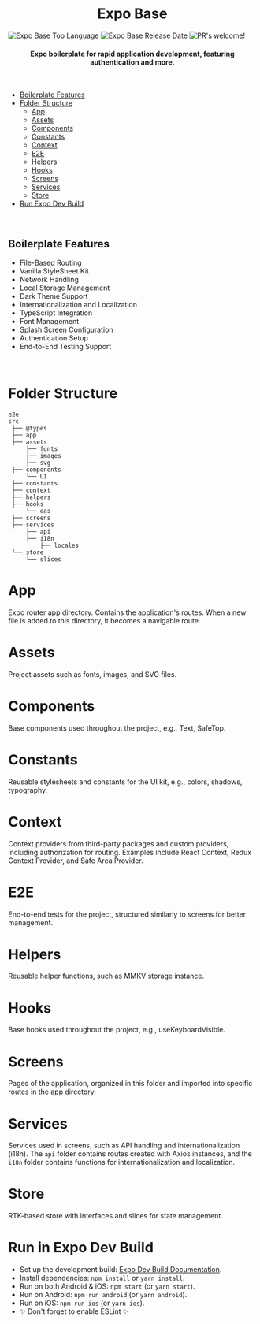 <h1 align="center">Expo Base</h1>

![Expo Base Top Language](https://img.shields.io/github/languages/top/sabuhiteymurov/expo-base)
![Expo Base Release Date](https://img.shields.io/github/release-date/sabuhiteymurov/expo-base)
[![PR's welcome!](https://img.shields.io/badge/PRs-welcome-brightgreen.svg)](https://github.com/sabuhiteymurov/expo-base/pulls)
<h4 align="center">Expo boilerplate for rapid application development, featuring authentication and more.</h4>

<br>

- [Boilerplate Features](#boilerplate-features)
- [Folder Structure](#folder-structure)
    - [App](#app)
    - [Assets](#assets)
    - [Components](#components)
    - [Constants](#constants)
    - [Context](#context)
    - [E2E](#e2e)
    - [Helpers](#helpers)
    - [Hooks](#hooks)
    - [Screens](#screens)
    - [Services](#services)
    - [Store](#store)
- [Run Expo Dev Build](#run-expo-dev-build)

<br>

<a id="boilerplate-features"></a>

## Boilerplate Features

- File-Based Routing
- Vanilla StyleSheet Kit
- Network Handling
- Local Storage Management
- Dark Theme Support
- Internationalization and Localization
- TypeScript Integration
- Font Management
- Splash Screen Configuration
- Authentication Setup
- End-to-End Testing Support

<br>

<a id="folder-structure"></a>

# Folder Structure

```
e2e
src
 ├── @types
 ├── app
 ├── assets
     ├── fonts
     ├── images
     ├── svg
 ├── components
     └── UI
 ├── constants
 ├── context
 ├── helpers
 ├── hooks
     └── eas
 ├── screens
 ├── services
     ├── api
     ├── i18n
         ├── locales
 └── store
     └── slices
```

<a id="app"></a>

# App

Expo router app directory. Contains the application's routes. When a new file is added to this directory, it becomes a
navigable route.

<a id="assets"></a>

# Assets

Project assets such as fonts, images, and SVG files.

<a id="components"></a>

# Components

Base components used throughout the project, e.g., Text, SafeTop.

<a id="constants"></a>

# Constants

Reusable stylesheets and constants for the UI kit, e.g., colors, shadows, typography.

<a id="context"></a>

# Context

Context providers from third-party packages and custom providers, including authorization for routing. Examples include
React Context, Redux Context Provider, and Safe Area Provider.

<a id="e2e"></a>

# E2E

End-to-end tests for the project, structured similarly to screens for better management.

<a id="helpers"></a>

# Helpers

Reusable helper functions, such as MMKV storage instance.

<a id="hooks"></a>

# Hooks

Base hooks used throughout the project, e.g., useKeyboardVisible.

<a id="screens"></a>

# Screens

Pages of the application, organized in this folder and imported into specific routes in the app directory.

<a id="services"></a>

# Services

Services used in screens, such as API handling and internationalization (i18n). The `api` folder contains routes created
with Axios instances, and the `i18n` folder contains functions for internationalization and localization.

<a id="store"></a>

# Store

RTK-based store with interfaces and slices for state management.

<a id="run-expo-dev-build"></a>

# Run in Expo Dev Build

- Set up the development
  build: [Expo Dev Build Documentation](https://docs.expo.dev/develop/development-builds/create-a-build).
- Install dependencies: `npm install` or `yarn install`.
- Run on both Android & iOS: `npm start` (or `yarn start`).
- Run on Android: `npm run android` (or `yarn android`).
- Run on iOS: `npm run ios` (or `yarn ios`).
- ✨ Don't forget to enable ESLint ✨
